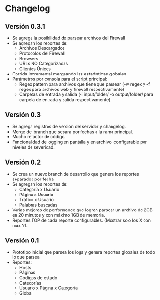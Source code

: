 Changelog
=========

## Versión 0.3.1 ##

  - Se agrega la posibilidad de parsear archivos del Firewall
  - Se agregan los reportes de:
    * Archivos Descargados
    * Protocolos del Firewall
    * Browsers
    * URLs NO Categorizadas
    * Clientes Únicos
  - Corrida incremental mergeando las estadísticas globales
  - Parámetros por consola para el script principal:
  	* Regex pattern para archivos que tiene que parsear (-w regex y -f regex para archivos web y firewall respectivamente)
  	* Carpetas de entrada y salida (-i input/folder/ -o output/folder/ para carpeta de entrada y salida respectivamente)

## Versión 0.3 ##

  - Se agrega registros de versión del servidor y changelog.
  - Merge del branch que separa por fechas a la rama principal.
  - Mucho refactor de código.
  - Funcionalidad de logging en pantalla y en archivo, configurable por niveles de severidad.

## Versión 0.2 ##

  - Se crea un nuevo branch de desarrollo que genera los reportes separados por fecha
  - Se agregan los reportes de:
    * Categoría x Usuario
    * Página x Usuario
    * Tráfico x Usuario
    * Palabras buscadas
  - Varias mejoras de performance que logran parsear un archivo de 2GB en 20 minutos y con máximo 1GB de memoria.
  - Reportes TOP de cada reporte configurables. (Mostrar solo los X con más Y).

## Versión 0.1 ##

  - Prototipo inicial que parsea los logs y genera reportes globales de todo lo que parsea
  - Reportes:
    * Hosts
    * Páginas
    * Códigos de estado
    * Categorías
    * Usuario x Página x Categoría
    * Global